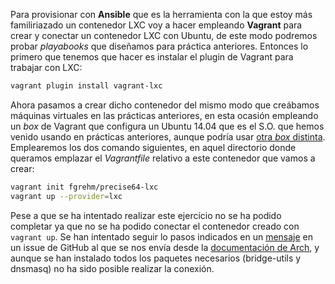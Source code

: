 Para provisionar con **Ansible** que es la herramienta con la que estoy más familiriazado un contenedor LXC voy a hacer empleando **Vagrant** para crear y conectar un contenedor LXC con Ubuntu, de este modo podremos probar *playabooks* que diseñamos para práctica anteriores. Entonces lo primero que tenemos que hacer es instalar el plugin de Vagrant para trabajar con LXC:

```bash
vagrant plugin install vagrant-lxc
```

Ahora pasamos a crear dicho contenedor del mismo modo que creábamos máquinas virtuales en las prácticas anteriores, en esta ocasión empleando un *box* de Vagrant que configura un Ubuntu 14.04 que es el S.O. que hemos venido usando en prácticas anteriores, aunque podría usar [otra *box* distinta](https://atlas.hashicorp.com/boxes/search?utf8=%E2%9C%93&sort=&provider=&q=lxc). Emplearemos los dos comando siguientes, en aquel directorio donde queramos emplazar el *Vagrantfile* relativo a este contenedor que vamos a crear:

```bash
vagrant init fgrehm/precise64-lxc
vagrant up --provider=lxc
```
Pese a que se ha intentado realizar este ejercicio no se ha podido completar ya que no se ha podido conectar el contenedor creado con `vagrant up`. Se han intentado seguir lo pasos indicados en un [mensaje](https://github.com/fgrehm/vagrant-lxc/issues/109#issuecomment-21274392) en un issue de GitHub al que se nos envía desde la [documentación de Arch](https://wiki.archlinux.org/index.php/Vagrant#vagrant-lxc), y aunque se han instalado todos los paquetes necesarios (bridge-utils y dnsmasq) no ha sido posible realizar la conexión.

